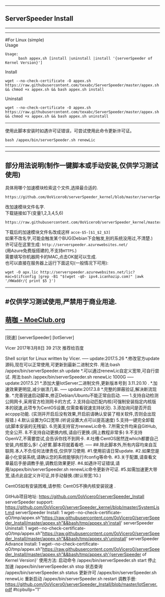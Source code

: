 -----------------------------   
##  ServerSpeeder Install     
-----------------------------      
----------------------------- 
#For Linux (simple)   
Usage    
```
Usage:     
      bash appex.sh [install |uninstall |install '{serverSpeeder of Kernel Version}']     
```
Install
```
wget --no-check-certificate -O appex.sh https://raw.githubusercontent.com/texabc/ServerSpeeder/master/appex.sh && chmod +x appex.sh && bash appex.sh install

```    
Uninstall    
```
wget --no-check-certificate -O appex.sh https://raw.githubusercontent.com/texabc/ServerSpeeder/master/appex.sh && chmod +x appex.sh && bash appex.sh uninstall

```  
-----------------------------     
使用此脚本安装时如遇许可证错误，可尝试使用此命令更新许可证。
```    
bash /appex/bin/serverSpeeder.sh renewLic
```

-----------------------------
-----------------------------    
部分用法说明(制作一键脚本或手动安装,仅供学习测试使用)
-----------------------------
具体用哪个加速模块检索这个文件,选择最合适的.         
```
https://github.com/0oVicero0/serverSpeeder_kernel/blob/master/serverSpeeder.txt
```
改加速模块文件名字.       
下载链接如下(变量$1,$2,$3,$4,$5,$6)   
```
https://raw.githubusercontent.com/0oVicero0/serverSpeeder_kernel/master/$1/$2/$3/$4/$5/$6
```
下载后的加速模块文件名改成这样  ```acce-$5-[$1_$2_$3]```            
如果不改名字,可能会触发某个BUG(Debian下会触发,别的系统没用过,不清楚.)           
许可证在这里生成: ```http://serverspeeder.azurewebsites.net/```             
(用Azure免费版搭建的,不支持```HTTPS```.)          
需要填写你机器网卡的MAC,点击OK就可以生成.                 
也可以直接在服务器上运行下面这句(一般情况下可用):      
```
wget -O apx.lic http://serverspeeder.azurewebsites.net/lic?mac=$(ifconfig |grep -B1 "$(wget -qO- ipv4.icanhazip.com)" |awk '/HWaddr/{ print $5 }')

```     
-----------------------------    
#仅供学习测试使用,严禁用于商业用途.
-----------------------------   
[萌咖 - MoeClub.org](https://MoeClub.org)    
-----------------------------      
-----------------------------   
[锐速] [serverSpeeder] [lotServer]

Vicer 2017年3月8日	39	21次 推荐给百度


Shell script for Linux written by Vicer.
—–
update:2017.5.26
*.修改官方update源码,现在可以正常使用,可更新到最新二进制文件.
用法:bash /appex/bin/serverSpeeder.sh update
*.可以通过renewLic自定义宽带,可自行尝试.
用法:bash /appex/bin/serverSpeeder.sh renewLic 1000G
—–
update:2017.5.21
*.添加大量lotServer二进制文件,更新版本号到 3.11.20.10 .
*.加速效果更明显,减少崩溃几率.
—–
update:2017.3.8
*.完整的屏蔽验证,解决断流现象.
*.完善锐速启动脚本,修正Debian/Ubuntu不能正常自启动.
—–
1.支持自动检测公网网卡,采用官方检测网卡的方式.
2.支持自动匹配内核(可强制安装指定内核版本的锐速,此项专为CentOS设置,仅需查看锐速支持状况).
3.添加询问是否开启accppp功能.
(实测并开启后没有效果,开启前请确认安装了相关软件,否则会出现报错.)
4.默认设置为G口宽带.(听说设置大点可以提高速度)
5.支持一键完全卸载(此脚本安装的无残留).
6.完美支持官方renewLic命令.
7.所需文件均来自GitHub,完全公开.
8.不支持自动更换内核,请自行更换.(网上教程非常多)
9.不支持OpenVZ,不需要尝试,会告诉你找不到网卡.
#.吐槽:CentOS居然连which都要自己安装,内核那么多!
心好累.脚本将就着看吧.
—–
##.除此脚本外,所有内容均来自互联网.本人不负任何法律责任,仅供学习使用.
#1.使用前请日常update.
#2.如果您是最小化安装系统,请确认您的系统能够执行ifconfig等命令.
#3.关于配置,请查看文章最后手册调教手册,调教后效果更好.
#4.如遇许可证错误,请用/appex/bin/serverSpeeder.sh renewLic命令更新许可证.
#5.如需加速更大带宽,请点此自定义许可证,并手动替换.(默认带宽:1G.)

CentOS如有安装困难,请参照: CentOS不换内核安装锐速 .

GitHub项目地址:
https://github.com/0oVicero0/serverSpeeder_Install
serverSpeeder support:
https://github.com/0oVicero0/serverSpeeder_kernel/blob/master/SystemList.md
serverSpeeder Install:
1
wget--no-check-certificate-qO/tmp/appex.sh"https://raw.githubusercontent.com/0oVicero0/serverSpeeder_Install/master/appex.sh"&&bash/tmp/appex.sh'install'
serverSpeeder Uninstall:
1
wget--no-check-certificate-qO/tmp/appex.sh"https://raw.githubusercontent.com/0oVicero0/serverSpeeder_Install/master/appex.sh"&&bash/tmp/appex.sh'uninstall'
serverSpeeder Advance Install:
1
wget--no-check-certificate-qO/tmp/appex.sh"https://raw.githubusercontent.com/0oVicero0/serverSpeeder_Install/master/appex.sh"&&bash/tmp/appex.sh'{serverSpeeder of Kernel Version}'
使用方法:
启动命令 /appex/bin/serverSpeeder.sh start
停止加速 /appex/bin/serverSpeeder.sh stop
状态查询 /appex/bin/serverSpeeder.sh status
更新许可 /appex/bin/serverSpeeder.sh renewLic
重新启动 /appex/bin/serverSpeeder.sh restart
调教手册:
https://github.com/0oVicero0/serverSpeeder_Install/blob/master/lotServer.pdf
#tcpbullp=”1″

